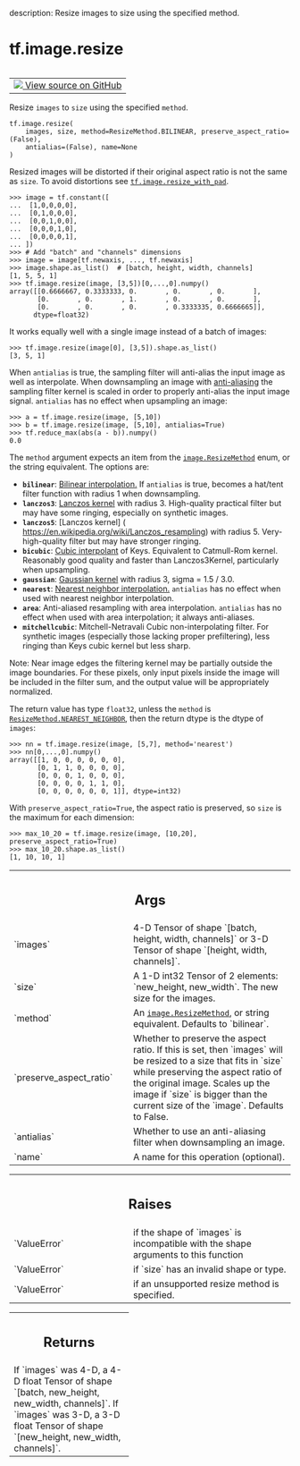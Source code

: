 description: Resize images to size using the specified method.

<div itemscope itemtype="http://developers.google.com/ReferenceObject">
<meta itemprop="name" content="tf.image.resize" />
<meta itemprop="path" content="Stable" />
</div>

# tf.image.resize

<!-- Insert buttons and diff -->

<table class="tfo-notebook-buttons tfo-api nocontent" align="left">
<td>
  <a target="_blank" href="https://github.com/tensorflow/tensorflow/blob/r2.3/tensorflow/python/ops/image_ops_impl.py#L1370-L1546">
    <img src="https://www.tensorflow.org/images/GitHub-Mark-32px.png" />
    View source on GitHub
  </a>
</td>
</table>



Resize `images` to `size` using the specified `method`.

<pre class="devsite-click-to-copy prettyprint lang-py tfo-signature-link">
<code>tf.image.resize(
    images, size, method=ResizeMethod.BILINEAR, preserve_aspect_ratio=(False),
    antialias=(False), name=None
)
</code></pre>



<!-- Placeholder for "Used in" -->

Resized images will be distorted if their original aspect ratio is not
the same as `size`.  To avoid distortions see
<a href="../../tf/image/resize_with_pad.md"><code>tf.image.resize_with_pad</code></a>.

```
>>> image = tf.constant([
...  [1,0,0,0,0],
...  [0,1,0,0,0],
...  [0,0,1,0,0],
...  [0,0,0,1,0],
...  [0,0,0,0,1],
... ])
>>> # Add "batch" and "channels" dimensions
>>> image = image[tf.newaxis, ..., tf.newaxis]
>>> image.shape.as_list()  # [batch, height, width, channels]
[1, 5, 5, 1]
>>> tf.image.resize(image, [3,5])[0,...,0].numpy()
array([[0.6666667, 0.3333333, 0.       , 0.       , 0.       ],
       [0.       , 0.       , 1.       , 0.       , 0.       ],
       [0.       , 0.       , 0.       , 0.3333335, 0.6666665]],
      dtype=float32)
```

It works equally well with a single image instead of a batch of images:

```
>>> tf.image.resize(image[0], [3,5]).shape.as_list()
[3, 5, 1]
```

When `antialias` is true, the sampling filter will anti-alias the input image
as well as interpolate.  When downsampling an image with [anti-aliasing](
https://en.wikipedia.org/wiki/Spatial_anti-aliasing) the sampling filter
kernel is scaled in order to properly anti-alias the input image signal.
`antialias` has no effect when upsampling an image:

```
>>> a = tf.image.resize(image, [5,10])
>>> b = tf.image.resize(image, [5,10], antialias=True)
>>> tf.reduce_max(abs(a - b)).numpy()
0.0
```

The `method` argument expects an item from the <a href="../../tf/image/ResizeMethod.md"><code>image.ResizeMethod</code></a> enum, or
the string equivalent. The options are:

*   <b>`bilinear`</b>: [Bilinear interpolation.](
  https://en.wikipedia.org/wiki/Bilinear_interpolation) If `antialias` is
  true, becomes a hat/tent filter function with radius 1 when downsampling.
*   <b>`lanczos3`</b>:  [Lanczos kernel](
  https://en.wikipedia.org/wiki/Lanczos_resampling) with radius 3.
  High-quality practical filter but may have some ringing, especially on
  synthetic images.
*   <b>`lanczos5`</b>: [Lanczos kernel] (
  https://en.wikipedia.org/wiki/Lanczos_resampling) with radius 5.
  Very-high-quality filter but may have stronger ringing.
*   <b>`bicubic`</b>: [Cubic interpolant](
  https://en.wikipedia.org/wiki/Bicubic_interpolation) of Keys. Equivalent to
  Catmull-Rom kernel. Reasonably good quality and faster than Lanczos3Kernel,
  particularly when upsampling.
*   <b>`gaussian`</b>: [Gaussian kernel](
  https://en.wikipedia.org/wiki/Gaussian_filter) with radius 3,
  sigma = 1.5 / 3.0.
*   <b>`nearest`</b>: [Nearest neighbor interpolation.](
  https://en.wikipedia.org/wiki/Nearest-neighbor_interpolation)
  `antialias` has no effect when used with nearest neighbor interpolation.
*   <b>`area`</b>: Anti-aliased resampling with area interpolation.
  `antialias` has no effect when used with area interpolation; it
  always anti-aliases.
*   <b>`mitchellcubic`</b>: Mitchell-Netravali Cubic non-interpolating filter.
  For synthetic images (especially those lacking proper prefiltering), less
  ringing than Keys cubic kernel but less sharp.

Note: Near image edges the filtering kernel may be partially outside the
image boundaries. For these pixels, only input pixels inside the image will be
included in the filter sum, and the output value will be appropriately
normalized.

The return value has type `float32`, unless the `method` is
<a href="../../tf/image/ResizeMethod.md#NEAREST_NEIGHBOR"><code>ResizeMethod.NEAREST_NEIGHBOR</code></a>, then the return dtype is the dtype
of `images`:

```
>>> nn = tf.image.resize(image, [5,7], method='nearest')
>>> nn[0,...,0].numpy()
array([[1, 0, 0, 0, 0, 0, 0],
       [0, 1, 1, 0, 0, 0, 0],
       [0, 0, 0, 1, 0, 0, 0],
       [0, 0, 0, 0, 1, 1, 0],
       [0, 0, 0, 0, 0, 0, 1]], dtype=int32)
```

With `preserve_aspect_ratio=True`, the aspect ratio is preserved, so `size`
is the maximum for each dimension:

```
>>> max_10_20 = tf.image.resize(image, [10,20], preserve_aspect_ratio=True)
>>> max_10_20.shape.as_list()
[1, 10, 10, 1]
```

<!-- Tabular view -->
 <table class="responsive fixed orange">
<colgroup><col width="214px"><col></colgroup>
<tr><th colspan="2"><h2 class="add-link">Args</h2></th></tr>

<tr>
<td>
`images`
</td>
<td>
4-D Tensor of shape `[batch, height, width, channels]` or 3-D Tensor
of shape `[height, width, channels]`.
</td>
</tr><tr>
<td>
`size`
</td>
<td>
A 1-D int32 Tensor of 2 elements: `new_height, new_width`.  The new
size for the images.
</td>
</tr><tr>
<td>
`method`
</td>
<td>
An <a href="../../tf/image/ResizeMethod.md"><code>image.ResizeMethod</code></a>, or string equivalent.  Defaults to
`bilinear`.
</td>
</tr><tr>
<td>
`preserve_aspect_ratio`
</td>
<td>
Whether to preserve the aspect ratio. If this is set,
then `images` will be resized to a size that fits in `size` while
preserving the aspect ratio of the original image. Scales up the image if
`size` is bigger than the current size of the `image`. Defaults to False.
</td>
</tr><tr>
<td>
`antialias`
</td>
<td>
Whether to use an anti-aliasing filter when downsampling an
image.
</td>
</tr><tr>
<td>
`name`
</td>
<td>
A name for this operation (optional).
</td>
</tr>
</table>



<!-- Tabular view -->
 <table class="responsive fixed orange">
<colgroup><col width="214px"><col></colgroup>
<tr><th colspan="2"><h2 class="add-link">Raises</h2></th></tr>

<tr>
<td>
`ValueError`
</td>
<td>
if the shape of `images` is incompatible with the
shape arguments to this function
</td>
</tr><tr>
<td>
`ValueError`
</td>
<td>
if `size` has an invalid shape or type.
</td>
</tr><tr>
<td>
`ValueError`
</td>
<td>
if an unsupported resize method is specified.
</td>
</tr>
</table>



<!-- Tabular view -->
 <table class="responsive fixed orange">
<colgroup><col width="214px"><col></colgroup>
<tr><th colspan="2"><h2 class="add-link">Returns</h2></th></tr>
<tr class="alt">
<td colspan="2">
If `images` was 4-D, a 4-D float Tensor of shape
`[batch, new_height, new_width, channels]`.
If `images` was 3-D, a 3-D float Tensor of shape
`[new_height, new_width, channels]`.
</td>
</tr>

</table>


